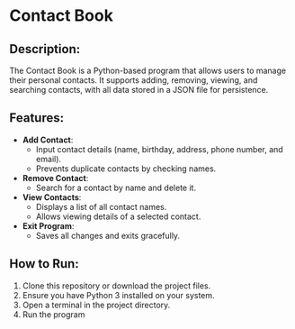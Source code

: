 # Contact Book

## Description:
The Contact Book is a Python-based program that allows users to manage their personal contacts. It supports adding, removing, viewing, and searching contacts, with all data stored in a JSON file for persistence.

## Features:
- **Add Contact**:
  - Input contact details (name, birthday, address, phone number, and email).
  - Prevents duplicate contacts by checking names.
- **Remove Contact**:
  - Search for a contact by name and delete it.
- **View Contacts**:
  - Displays a list of all contact names.
  - Allows viewing details of a selected contact.
- **Exit Program**:
  - Saves all changes and exits gracefully.

## How to Run:
1. Clone this repository or download the project files.
2. Ensure you have Python 3 installed on your system.
3. Open a terminal in the project directory.
4. Run the program
